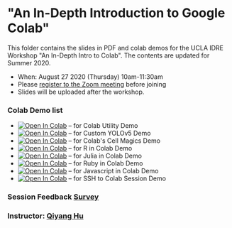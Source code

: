 # "An In-Depth Introduction to Google Colab"

This folder contains the slides in PDF and colab demos for the UCLA IDRE Workshop "An In-Depth Intro to Colab". The contents are updated for Summer 2020.


 - When: August 27 2020 (Thursday) 10am-11:30am 
 - Please [register to the Zoom meeting](https://ucla.zoom.us/meeting/register/tJYvcO2oqz0rHNYnEifjF0uL847MUnelOBUl) before joining
 - Slides will be uploaded after the workshop.
<!--
 - [Slides](https://huqy.github.io/[to-be-updated].pdf)
-->

### Colab Demo list

 - [![Open In Colab](https://colab.research.google.com/assets/colab-badge.svg)](https://colab.research.google.com/github/huqy/colabintro/blob/master/colab_utils.ipynb) &ndash; for Colab Utility Demo 
 - [![Open In Colab](https://colab.research.google.com/assets/colab-badge.svg)](https://colab.research.google.com/github/huqy/colabintro/blob/master/Custom_YOLOv5.ipynb) &ndash; for Custom YOLOv5 Demo 
 - [![Open In Colab](https://colab.research.google.com/assets/colab-badge.svg)](https://colab.research.google.com/github/huqy/colabintro/blob/master/cell_magics.ipynb) &ndash; for Colab's Cell Magics Demo 
 - [![Open In Colab](https://colab.research.google.com/assets/colab-badge.svg)](https://colab.research.google.com/github/huqy/colabintro/blob/master/R_colab.ipynb) &ndash; for R in Colab Demo 
 - [![Open In Colab](https://colab.research.google.com/assets/colab-badge.svg)](https://colab.research.google.com/github/huqy/colabintro/blob/master/julia_colab.ipynb) &ndash; for Julia in Colab Demo 
 - [![Open In Colab](https://colab.research.google.com/assets/colab-badge.svg)](https://colab.research.google.com/github/huqy/colabintro/blob/master/ruby_colab.ipynb) &ndash; for Ruby in Colab Demo
 - [![Open In Colab](https://colab.research.google.com/assets/colab-badge.svg)](https://colab.research.google.com/github/huqy/colabintro/blob/master/Javascript_colab.ipynb) &ndash; for Javascript in Colab Demo
 - [![Open In Colab](https://colab.research.google.com/assets/colab-badge.svg)](https://colab.research.google.com/github/huqy/colabintro/blob/master/colab_ssh.ipynb) &ndash; for SSH to Colab Session Demo


### Session Feedback [Survey](https://bit.ly/386nJHw)

### Instructor: [Qiyang Hu](mailto:huqy@idre.ucla.edu)

